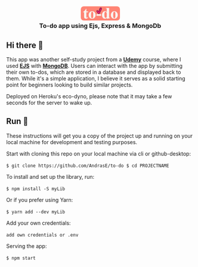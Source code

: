 <h3 align="center">
  <a href="https://andras-todo.cyclic.app/" target="_blank" rel="noopener noreferrer">
  <img src="https://github.com/AndrasE/raw-readme/blob/e0ba0d38fc6f2bb201983bbc4986e59f1ae946f2/logo/todo-readme-img.png" width="105px">
  </a>
  <br/>
 To-do app using Ejs, Express & MongoDb
</h3>

## Hi there 👋

This app was another self-study project from a **[Udemy](https://www.udemy.com/course/the-complete-web-development-bootcamp)** course, where I used **[EJS](https://ejs.co/)** with **[MongoDB](https://www.mongodb.com/)**. Users can interact with the app by submitting their own to-dos, which are stored in a database and displayed back to them. While it's a simple application, I believe it serves as a solid starting point for beginners looking to build similar projects.

Deployed on Heroku's eco-dyno, please note that it may take a few seconds for the server to wake up.

## Run 🚀
These instructions will get you a copy of the project up and running on your local machine for development and testing purposes.

Start with cloning this repo on your local machine via cli or github-desktop:

`
$ git clone https://github.com/AndrasE/to-do
$ cd PROJECTNAME
`

To install and set up the library, run:

`
$ npm install -S myLib
`


Or if you prefer using Yarn:

`
$ yarn add --dev myLib
`


Add your own credentials:

`
add own credentials or .env
`

Serving the app:

`
$ npm start
`


